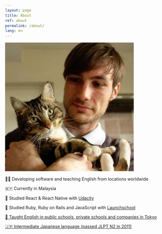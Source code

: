 ```yaml
---
layout: page
title: About
ref: about
permalink: /about/
lang: en
---
```

<div>
  <img class='about-image' src="/images/rbn_and_selina_square.jpg">
</div>

👨‍💻 Developing software and teaching English from locations worldwide

🇲🇾 Currently in Malaysia

📱 Studied React & React Native with <a href="https://www.udacity.com/course/react-nanodegree--nd019">Udacity</a>

🚀 Studied Ruby, Ruby on Rails and JavaScript with <a href="https://launchschool.com">Launchschool

🗼 Taught English in public schools, private schools and companies in Tokyo

🇯🇵 Intermediate Japanese language (passed JLPT N2 in 2011)
